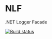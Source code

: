 # NLF
.NET Logger Facade

[![Build status](https://ci.appveyor.com/api/projects/status/2isn6rhf1bbm6hir/branch/master?svg=true)](https://ci.appveyor.com/project/hbjorgo/nlf/branch/master)
